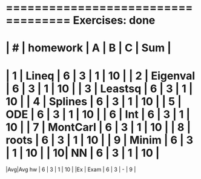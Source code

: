 ===================================
Exercises: done
===================================
| # | homework | A | B | C | Sum |
===================================
| 1 | Lineq    | 6 | 3 | 1 | 10  |
| 2 | Eigenval | 6 | 3 | 1 | 10  |
| 3 | Leastsq  | 6 | 3 | 1 | 10  |
| 4 | Splines  | 6 | 3 | 1 | 10  |
| 5 | ODE      | 6 | 3 | 1 | 10  |
| 6 | Int      | 6 | 3 | 1 | 10  |
| 7 | MontCarl | 6 | 3 | 1 | 10  |
| 8 | roots    | 6 | 3 | 1 | 10  |
| 9 | Minim    | 6 | 3 | 1 | 10  |
| 10| NN       | 6 | 3 | 1 | 10  |
==================================
|Avg|Avg hw    | 6 | 3 | 1 | 10  |
|Ex | Exam     | 6 | 3 | - |  9  |